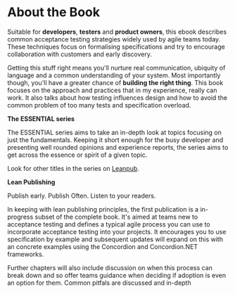 
# About the Book

Suitable for **developers**, **testers** and **product owners**, this ebook describes common acceptance testing strategies widely used by agile teams today. These techniques focus on formalising specifications and try to encourage collaboration with customers and early discovery.

Getting this stuff right means you'll nurture real communication, ubiquity of language and a common understanding of your system. Most importantly though, you'll have a greater chance of **building the right thing**. This book focuses on the approach and practices that in my experience, really can work. It also talks about how testing influences design and how to avoid the common problem of too many tests and specification overload.

**The ESSENTIAL series**

The ESSENTIAL series aims to take an in-depth look at topics focusing on just the fundamentals. Keeping it short enough for the busy developer and presenting well rounded opinions and experience reports, the series aims to get across the essence or spirit of a given topic.

Look for other titles in the series on [Leanpub](https://leanpub.com/u/tobyweston).

**Lean Publishing**

Publish early. Publish Often. Listen to your readers.

In keeping with lean publishing principles, the first publication is a in-progress subset of the complete book. It's aimed at teams new to acceptance testing and defines a typical agile process you can use to incorporate acceptance testing into your projects. It encourages you to use specification by example and subsequent updates will expand on this with an concrete examples using the Concordion and Concordion.NET frameworks.

Further chapters will also include discussion on when this process can break down and so offer teams guidance when deciding if adoption is even an option for them. Common pitfals are discussed and in-depth